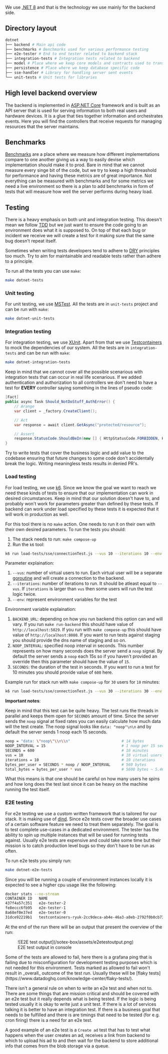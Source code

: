 We use [.NET 8](https://dotnet.microsoft.com/en-us/download/dotnet/8.0) and that is the technology we use mainly for the backend side.

## Directory layout
<!-- To update the list bellow run in root directory:
tree dotnet -L 1 -a
Remember to remove .gitignored files if they render-->
```bash
dotnet
├── backend # Main api code
├── benchmarks # Benchmarks used for various performance testing
├── e2e-tester # End to end tester related to backend stack
├── integration-tests # Integration tests related to backend
├── model # Place where we keep core models and contracts used to transmit data
├── persistence # Place where we keep database specific code
├── sse-handler # Library for handling server sent events
└── unit-tests # Unit tests for libraries
```

## High level backend overview
The backend is implemented in [ASP.NET Core](https://dotnet.microsoft.com/en-us/apps/aspnet) framework and is built as an API server that is used for serving information to both real users and hardware devices. It is a glue that ties together information and orchestrates events. Here you will find the controllers that receive requests for managing resources that the server maintains.

## Benchmarks
[Benchmarks](https://en.wikipedia.org/wiki/Benchmarking) are a place where we measure how different implementations compare to one another giving us a way to easily devise which implementation should make it to prod. Bare in mind that we cannot measure every singe bit of the code, but we try to keep a high threashold for performance and having these metrics are of great importance. Not everything can be measured with benchmarks and for some metrics we need a live environment so there is a plan to add benchmarks in form of tests that will measure how well the server performs during heavy load.

## Testing
There is a heavy emphasis on both unit and integration testing. This doesn't mean we follow [TDD](https://en.wikipedia.org/wiki/Test-driven_development) but we just want to ensure the code going to an environment does what it is supposed to. On top of that each bug or incident we receive we will create a test for it making sure that the same bug doesn't repeat itself.

Sometimes when writing tests developers tend to adhere to [DRY](https://en.wikipedia.org/wiki/Don't_repeat_yourself) principles too much. Try to aim for maintainable and readable tests rather than adhere to a principle.

To run all the tests you can use `make`:
```bash
make dotnet-tests
```

### Unit testing
For unit testing, we use [MSTest](https://learn.microsoft.com/en-us/dotnet/core/testing/unit-testing-with-mstest). All the tests are in `unit-tests` project and can be run with `make`:
```bash
make dotnet-unit-tests
```

### Integration testing
For integration testing, we use [XUnit](https://learn.microsoft.com/en-us/aspnet/core/test/integration-tests?view=aspnetcore-8.0). Apart from that we use [Testcontainers](https://dotnet.testcontainers.org/) to mock the dependencies of our system. All the tests are in `integration-tests` and can be run with `make`:
```bash
make dotnet-integration-tests
```

Keep in mind that we cannot cover all the possible scenarious with integration tests that can occur in real life scenarious. If we added authentication and authorization to all controllers we don't need to have a test for **EVERY** controller saying something in the lines of pseudo code:
```c#
[Fact]
public async Task Should_NotDoStuff_AuthError() {
    // Arange
    var client = _factory.CreateClient();

    // Act
    var response = await client.GetAsync("protected/resource");

    // Assert
    response.StatusCode.ShouldBeIn(new [] { HttpStatusCode.FORBIDDEN, HttpStatusCode.UNAUTHORIZED })
}
```

Try to write tests that cover the business logic and add value to the codebase ensuring that future changes to some code don't accidentally break the logic. Writing meaningless tests results in denied PR's.

### Load testing
For load testing, we use [k6](https://grafana.com/docs/k6/latest/). Since we know the goal we want to reach we need these kinds of tests to ensure that our implementation can work in desired circumstances. Keep in mind that our solution doesn't have to, and probably won't work for parameters greater than defined by these tests. If backend can work under load specified by these tests it is expected that it will work in production as well.

For this tool there is no `make` action. One needs to run it on their own with their own desired parameters. To run the tests you should:

1. The stack needs to run: `make compose-up`
2. Run the `k6` tool:
```bash
k6 run load-tests/sse/connectionTest.js --vus 10 --iterations 10 --env BACKEND_URL=<backend-url> --env NOOP_INTERVAL=<noop-interval> --env SECONDS=<seconds>
```

Parameter explaination:

1. `--vus`: number of virtual users to run. Each virtual user will be a separate [goroutine](https://go.dev/tour/concurrency/1) and will create a connection to the backend.
2. `--iterations`: number of iterations to run. It should be atleast equal to `--vus`. If `iterations` is larger than `vus` then some users will run the test logic twice.
3. `--env`: represent environment variables for the test

Environment variable explaination:

1. `BACKEND_URL`: depending on how you run backend this option can and will vary. If you run `make run-backend` this should have value of `http://localhost:5029`. If you run with `make compose-up` this should have value of `http://localhost:8080`. If you want to run tests against staging you should provide the dns name of staging and so on.
2. `NOOP_INTERVAL`: specified noop interval in seconds. This number represents on how many seconds does the server send a `noop` signal. By default the server sends a `noop` each 15s so if you haven't provided an override then this parameter should have the value of `15`.
3. `SECONDS`: the duration of the test in seconds. If you want to run a test for 10 minutes you should provide value of `600` here.

Example run for stack run with `make compose-up` for `30` users for `10` minutes:
```bash
k6 run load-tests/sse/connectionTest.js --vus 30 --iterations 30 --env BACKEND_URL=http://localhost:8080 --env NOOP_INTERVAL=15 --env SECONDS=600
```

**Important notes**:

Keep in mind that this test can be quite heavy. The test runs the threads in parallel and keeps them open for `SECONDS` amount of time. Since the server sends the `noop` signal at fixed rates you can easily calculate how much data will the test create. The noop signal looks like `data: "noop"\n\n` and by default the server sends 1 noop each 15 seconds.
```bash
noop = "data: \"noop\"\\n\\n"                       # 14 bytes
NOOP_INTERVAL = 15                                  # 1 noop per 15 seconds
SECONDS = 600                                       # 10 minutes
vus = 10                                            # 10 virtual users
iterations = 10                                     # 10 iterations
bytes_per_user = SECONDS * noop / NOOP_INTERVAL     # 560 bytes
total_bytes = bytes_per_user * vus                  # 5600 bytes ~ 5.46 kB
```
What this means is that one should be careful on how many users he spins and how long does the test last since it can be heavy on the machine running the test itself.

### E2E testing
For e2e testing we use a custom written framework that is tailored for our stack. It is making use of [dind](https://medium.com/@shivam77kushwah/docker-inside-docker-e0483c51cc2c). Since e2e tests cover the broader use cases of a certain software feature we need to treat them separately. The goal is to test complete use-cases in a dedicated environment. The tester has the ability to spin up multiple instances that will be used for running tests against. Usually e2e tests are expensive and could take some time but their mission is to catch production level bugs so they don't have to be run as often.

To run e2e tests you simply run:
```bash
make dotnet-e2e-tests
```
Since you will be running a couple of environment instances locally it is expected to see a higher cpu usage like the following:
```bash
docker stats --no-stream
CONTAINER ID   NAME                                                       CPU %     MEM USAGE / LIMIT     MEM %     NET I/O           BLOCK I/O       PIDS
437f4a57c351   e2e-tester-2                                               2.13%     749.1MiB / 31.06GiB   2.35%     75.6kB / 41kB     108MB / 182MB   450
fe8eccc6fb95   e2e-tester-1                                               20.01%    964.1MiB / 31.06GiB   3.03%     151kB / 43kB      331MB / 231MB   452
8a68ef0e37ed   e2e-tester-0                                               1.91%     972.7MiB / 31.06GiB   3.06%     80.2kB / 51kB     341MB / 230MB   452
31dce92219b1   testcontainers-ryuk-2cc9deca-ab4e-46a3-a8eb-2792f0b0cb73   0.00%     9.723MiB / 31.06GiB   0.03%     10.6kB / 4.62kB   6.51MB / 0B     9
```
At the end of the run there will be an output that present the overview of the run:
<figure markdown="span">
  ![E2E test output](/sotex-box/assets/e2etestoutput.png)
  <figcaption>E2E test output in console</figcaption>
</figure>
Some of the tests are allowed to fail, here there is a grafana ping that is failing due to misconfiguration for development testing purposes which is not needed for this environment. Tests marked as allowed to fail won't result in _overall_ outcome of the test run. Usually these will be [flaky tests](https://www.datadoghq.com/knowledge-center/flaky-tests/).

There isn't a general rule on when to write an e2e test and when not to. There are some things that are mission critical and should be covered with an e2e test but it really depends what is being tested. If the logic is being tested usually it is okay to write just a unit test. If there is a lot of services talking it is better to have an integration test. If there is a business goal that needs to be fulfilled and there is are timings that need to be tested (for e.g. cron firing) there is a need for an e2e test.

A good example of an e2e test is a `Create ad` test that has to test what happens when the user creates an ad, receives a link from backend to which to upload his ad to and then wait for the backend to store additional info that comes from the blob storage via a queue.
